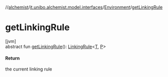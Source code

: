 //[alchemist](../../../index.md)/[it.unibo.alchemist.model.interfaces](../index.md)/[Environment](index.md)/[getLinkingRule](get-linking-rule.md)

# getLinkingRule

[jvm]\
abstract fun [getLinkingRule](get-linking-rule.md)(): [LinkingRule](../-linking-rule/index.md)<[T](../../it.unibo.alchemist.boundary.interfaces/-output-monitor/index.md), [P](../../it.unibo.alchemist.boundary.interfaces/-output-monitor/index.md)>

#### Return

the current linking rule
